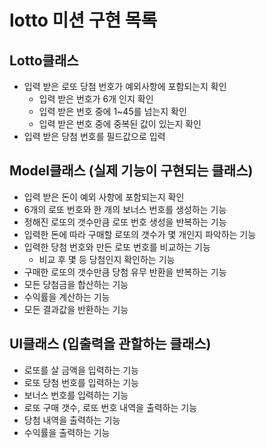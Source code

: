# lotto 미션 구현 목록

## Lotto클래스
- 입력 받은 로또 당첨 번호가 예외사항에 포함되는지 확인
  - 입력 받은 번호가 6개 인지 확인
  - 입력 받은 번호 중에 1~45를 넘는지 확인
  - 입력 받은 번호 중에 중복된 값이 있는지 확인
- 입력 받은 당첨 번호를 필드값으로 입력

## Model클래스 (실제 기능이 구현되는 클래스)
- 입력 받은 돈이 예외 사항에 포함되는지 확인
- 6개의 로또 번호와 한 개의 보너스 번호를 생성하는 기능
- 정해진 로또의 갯수만큼 로또 번호 생성을 반복하는 기능
- 입력한 돈에 따라 구매할 로또의 갯수가 몇 개인지 파악하는 기능
- 입력한 당첨 번호와 만든 로또 번호를 비교하는 기능
  - 비교 후 몇 등 당첨인지 확인하는 기능
- 구매한 로또의 갯수만큼 당첨 유무 반환을 반복하는 기능
- 모든 당첨금을 합산하는 기능
- 수익률을 계산하는 기능
- 모든 결과값을 반환하는 기능

## UI클래스 (입출력을 관할하는 클래스)
- 로또를 살 금액을 입력하는 기능
- 로또 당첨 번호를 입력하는 기능
- 보너스 번호를 입력하는 기능
- 로또 구매 갯수, 로또 번호 내역을 출력하는 기능
- 당첨 내역을 출력하는 기능
- 수익률을 출력하는 기능
